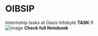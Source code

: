 # OIBSIP
Intermship tasks at Oasis Infobyte
<b> TASK-1 </b> <br>
![image](https://user-images.githubusercontent.com/75542099/226483198-130ceebe-4d63-45b3-b619-f6434eabbef0.png)
<b>Check full Notebook
